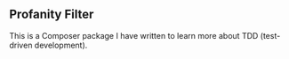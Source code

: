 ## Profanity Filter

This is a Composer package I have written to learn more about TDD (test-driven development).

